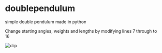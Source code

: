 # doublependulum
simple double pendulum made in python

Change starting angles, weights and lengths by modifying lines 7 through to 16

![clip](https://media.giphy.com/media/lz5gQgz3HFFLWGeNqJ/giphy.gif)
